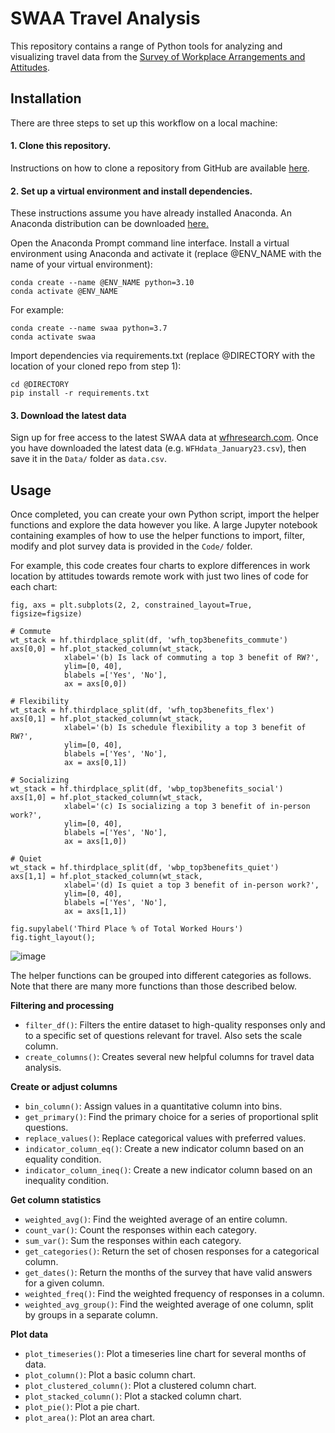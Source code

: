 # SWAA Travel Analysis

This repository contains a range of Python tools for analyzing and visualizing travel data from the [Survey of Workplace Arrangements and Attitudes](https://wfhresearch.com/). 

## Installation

There are three steps to set up this workflow on a local machine:

#### 1. Clone this repository. 

Instructions on how to clone a repository from GitHub are available [here](https://docs.github.com/en/repositories/creating-and-managing-repositories/cloning-a-repository).

#### 2. Set up a virtual environment and install dependencies.

These instructions assume you have already installed Anaconda. An Anaconda distribution can be downloaded [here.]( https://www.anaconda.com/products/distribution)

Open the Anaconda Prompt command line interface. Install a virtual environment using Anaconda and activate it (replace @ENV_NAME with the name of your virtual environment):

```
conda create --name @ENV_NAME python=3.10
conda activate @ENV_NAME
```

For example:

```
conda create --name swaa python=3.7
conda activate swaa
```

Import dependencies via requirements.txt (replace @DIRECTORY with the location of your cloned repo from step 1):

```
cd @DIRECTORY
pip install -r requirements.txt
```

#### 3. Download the latest data 

Sign up for free access to the latest SWAA data at [wfhresearch.com](https://wfhresearch.com/). Once you have downloaded the latest data (e.g. `WFHdata_January23.csv`), then save it in the `Data/` folder as `data.csv`.

## Usage

Once completed, you can create your own Python script, import the helper functions and explore the data however you like. A large Jupyter notebook containing examples of how to use the helper functions to import, filter, modify and plot survey data is provided in the `Code/` folder. 

For example, this code creates four charts to explore differences in work location by attitudes towards remote work with just two lines of code for each chart:

```
fig, axs = plt.subplots(2, 2, constrained_layout=True, figsize=figsize)

# Commute
wt_stack = hf.thirdplace_split(df, 'wfh_top3benefits_commute')
axs[0,0] = hf.plot_stacked_column(wt_stack,
            xlabel='(b) Is lack of commuting a top 3 benefit of RW?', 
            ylim=[0, 40], 
            blabels =['Yes', 'No'],
            ax = axs[0,0])

# Flexibility
wt_stack = hf.thirdplace_split(df, 'wfh_top3benefits_flex')
axs[0,1] = hf.plot_stacked_column(wt_stack,
            xlabel='(b) Is schedule flexibility a top 3 benefit of RW?', 
            ylim=[0, 40],
            blabels =['Yes', 'No'],
            ax = axs[0,1])

# Socializing
wt_stack = hf.thirdplace_split(df, 'wbp_top3benefits_social')
axs[1,0] = hf.plot_stacked_column(wt_stack,
            xlabel='(c) Is socializing a top 3 benefit of in-person work?',  
            ylim=[0, 40],
            blabels =['Yes', 'No'],
            ax = axs[1,0])

# Quiet
wt_stack = hf.thirdplace_split(df, 'wbp_top3benefits_quiet')
axs[1,1] = hf.plot_stacked_column(wt_stack,
            xlabel='(d) Is quiet a top 3 benefit of in-person work?',  
            ylim=[0, 40],
            blabels =['Yes', 'No'],
            ax = axs[1,1])

fig.supylabel('Third Place % of Total Worked Hours')
fig.tight_layout();

```

![image](https://user-images.githubusercontent.com/56656229/227348555-879205c3-0a9e-4378-b5f7-807c9aba65c8.png)


The helper functions can be grouped into different categories as follows. Note that there are many more functions than those described below.

**Filtering and processing**
- `filter_df()`: Filters the entire dataset to high-quality responses only and to a specific set of questions relevant for travel. Also sets the scale column.
- `create_columns()`: Creates several new helpful columns for travel data analysis.

**Create or adjust columns**
- `bin_column()`: Assign values in a quantitative column into bins. 
- `get_primary()`: Find the primary choice for a series of proportional split questions.
- `replace_values()`: Replace categorical values with preferred values.
- `indicator_column_eq()`: Create a new indicator column based on an equality condition.
- `indicator_column_ineq()`: Create a new indicator column based on an inequality condition.

**Get column statistics**
- `weighted_avg()`: Find the weighted average of an entire column.
- `count_var()`: Count the responses within each category.
- `sum_var()`: Sum the responses within each category.
- `get_categories()`: Return the set of chosen responses for a categorical column.
- `get_dates()`: Return the months of the survey that have valid answers for a given column.
- `weighted_freq()`: Find the weighted frequency of responses in a column.
- `weighted_avg_group()`: Find the weighted average of one column, split by groups in a separate column.

**Plot data**
- `plot_timeseries()`: Plot a timeseries line chart for several months of data.
- `plot_column()`: Plot a basic column chart.
- `plot_clustered_column()`: Plot a clustered column chart.
- `plot_stacked_column()`: Plot a stacked column chart.
- `plot_pie()`: Plot a pie chart.
- `plot_area()`: Plot an area chart.
